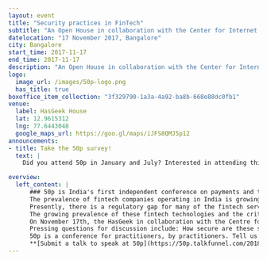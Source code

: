 ```yaml
---
layout: event
title: "Security practices in FinTech"
subtitle: "An Open House in collaboration with the Center for Internet and Society to get inputs on drafting regulations for security practices in FinTech."
datelocation: "17 November 2017, Bangalore"
city: Bangalore
start_time: 2017-11-17
end_time: 2017-11-17
description: "An Open House in collaboration with the Center for Internet and Society to get inputs on drafting regulations for security practices in FinTech."
logo:
  image_url: /images/50p-logo.png
  has_title: true
boxoffice_item_collection: "3f329790-1a3a-4a92-ba8b-668e88dc0fb1"
venue:
  label: HasGeek House
  lat: 12.9615312
  lng: 77.6443048
  google_maps_url: https://goo.gl/maps/iJFS8QMJ5p12
announcements:
- title: Take the 50p survey!
  text: |
    Did you attend 50p in January and July? Interested in attending this edition? Confused by all the payments conferences? [Help improve 50p](https://goo.gl/forms/rYcnQGvvFVXvHeTx1)

overview:
  left_content: |
      ### 50p is India's first independent conference on payments and the payment ecosystem.
      The prevalence of fintech companies operating in India is growing with new actors entering the sector and traditional actors such as banks beginning to offer digital financial services. The push to digital payments has been particularly strong after the demonetization policy, the development and implementation of Aadhaar and India Stack. Services offered by Fintech firms can range from offering a loan or credit to a digital wallet and digital banking and payment services. 
      Presently, there is a regulatory gap for many of the fintech services and business models. The Reserve Bank of India has published consultation papers on Peer-to-Peer lending platforms as well as Account Aggregators, but comprehensive regulations, especially those surrounding minimum security practices, have yet to emerge – presenting a critical policy and research window. Furthermore, under Section 43A of the IT Act and its associated Rules, ‘body corporates’ are required to implement reasonably security procedures compliant with ISO27001 or a sectoral standard approved by the Central Government. However, currently such a sectoral standard is absent for the FinTech and Digital Payments space. 
      The growing prevalence of these fintech technologies and the criticality of security of the same to engender citizen trust, protect rights, and comprehensive national security posture demands debate and discussion. 
      On November 17th, the HasGeek in collaboration with the Centre for Internet and Society will be holding an Open House from 6pm - 8pm to discuss security practices in the fintech industry. 
      Pressing questions for discussion include: How secure are these services? What security standards are they adhering to? Who is holding them accountable for adherence to security standards? What can individuals do if there financial data is compromised?
      50p is a conference for practitioners, by practitioners. Tell us about your journey with technology in payments,successes and failures in reaching out to new markets, innovative payment hacks for India, and new developments. We are all eyes and ears.
      **[Submit a talk to speak at 50p](https://50p.talkfunnel.com/2018/).**
---
```

